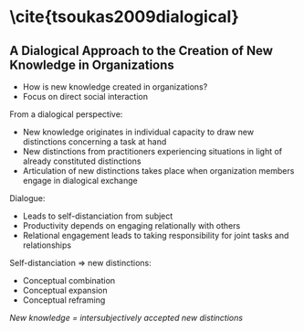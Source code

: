 # \cite{tsoukas2009dialogical}

## A Dialogical Approach to the Creation of New Knowledge in Organizations

- How is new knowledge created in organizations?
- Focus on direct social interaction

From a dialogical perspective:
- New knowledge originates in individual capacity to draw new distinctions concerning a task at hand
- New distinctions from practitioners experiencing situations in light of already constituted distinctions
- Articulation of new distinctions takes place when organization members engage in dialogical exchange

Dialogue:
- Leads to self-distanciation from subject
- Productivity depends on engaging relationally with others
- Relational engagement leads to taking responsibility for joint tasks and relationships

Self-distanciation => new distinctions:
- Conceptual combination
- Conceptual expansion
- Conceptual reframing

*New knowledge = intersubjectively accepted new distinctions*
